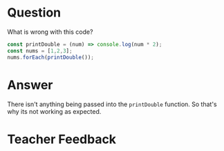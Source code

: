 # Question
What is wrong with this code?

```js
const printDouble = (num) => console.log(num * 2);
const nums = [1,2,3];
nums.forEach(printDouble());
```

# Answer
There isn't anything being passed into the `printDouble` function. So that's why its not working as expected.

# Teacher Feedback
